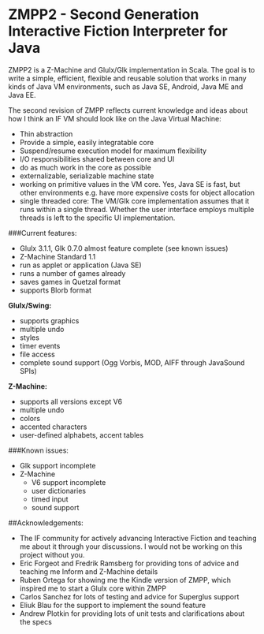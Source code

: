# ZMPP2 - Second Generation Interactive Fiction Interpreter for Java

ZMPP2 is a Z-Machine and Glulx/Glk implementation in Scala. The goal is to write a simple, efficient, flexible and reusable solution that works in many kinds of Java VM environments, such as Java SE, Android, Java ME and Java EE.

The second revision of ZMPP reflects current knowledge and ideas about how I think an IF VM should look like on the Java Virtual Machine:

- Thin abstraction 
- Provide a simple, easily integratable core
- Suspend/resume execution model for maximum flexibility
- I/O responsibilities shared between core and UI
- do as much work in the core as possible
- externalizable, serializable machine state
- working on primitive values in the VM core. Yes, Java SE is
  fast, but other environments e.g. have more expensive costs for
  object allocation
- single threaded core: The VM/Glk core implementation assumes that
  it runs within a single thread. Whether the user interface employs
  multiple threads is left to the specific UI implementation.

###Current features:

- Glulx 3.1.1, Glk 0.7.0 almost feature complete (see known issues)
- Z-Machine Standard 1.1
- run as applet or application (Java SE)
- runs a number of games already
- saves games in Quetzal format
- supports Blorb format

<b>Glulx/Swing:</b>

- supports graphics
- multiple undo
- styles
- timer events
- file access
- complete sound support (Ogg Vorbis, MOD, AIFF through JavaSound SPIs)

<b>Z-Machine:</b>

- supports all versions except V6
- multiple undo
- colors
- accented characters
- user-defined alphabets, accent tables

###Known issues:

- Glk support incomplete
- Z-Machine
  - V6 support incomplete
  - user dictionaries
  - timed input
  - sound support

##Acknowledgements:

- The IF community for actively advancing Interactive Fiction and teaching
  me about it through your discussions. I would not be working on this
  project without you.
- Eric Forgeot and Fredrik Ramsberg for providing tons of advice and
  teaching me Inform and Z-Machine details
- Ruben Ortega for showing me the Kindle version of ZMPP, which inspired
  me to start a Glulx core within ZMPP
- Carlos Sanchez for lots of testing and advice for Superglus support
- Eliuk Blau for the support to implement the sound feature
- Andrew Plotkin for providing lots of unit tests and clarifications
  about the specs
